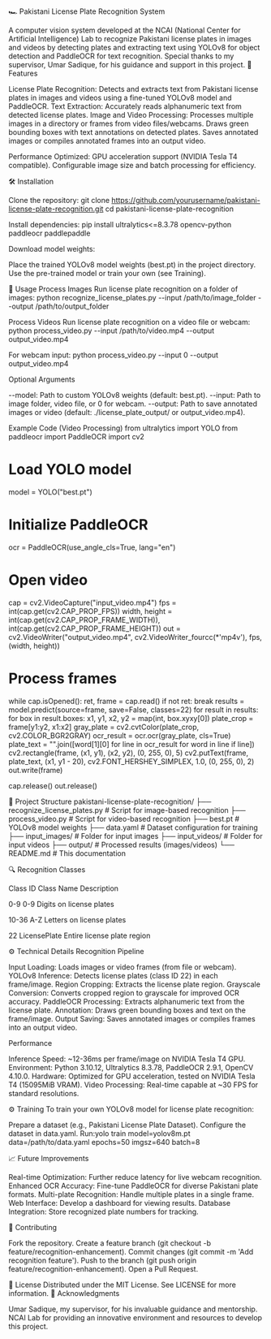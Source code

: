 🏎️ Pakistani License Plate Recognition System
    
A computer vision system developed at the NCAI (National Center for Artificial Intelligence) Lab to recognize Pakistani license plates in images and videos by detecting plates and extracting text using YOLOv8 for object detection and PaddleOCR for text recognition. Special thanks to my supervisor, Umar Sadique, for his guidance and support in this project.
🌟 Features

License Plate Recognition: Detects and extracts text from Pakistani license plates in images and videos using a fine-tuned YOLOv8 model and PaddleOCR.
Text Extraction: Accurately reads alphanumeric text from detected license plates.
Image and Video Processing:
Processes multiple images in a directory or frames from video files/webcams.
Draws green bounding boxes with text annotations on detected plates.
Saves annotated images or compiles annotated frames into an output video.


Performance Optimized:
GPU acceleration support (NVIDIA Tesla T4 compatible).
Configurable image size and batch processing for efficiency.



🛠️ Installation

Clone the repository:
git clone https://github.com/yourusername/pakistani-license-plate-recognition.git
cd pakistani-license-plate-recognition


Install dependencies:
pip install ultralytics<=8.3.78 opencv-python paddleocr paddlepaddle


Download model weights:

Place the trained YOLOv8 model weights (best.pt) in the project directory. Use the pre-trained model or train your own (see Training).



🚀 Usage
Process Images
Run license plate recognition on a folder of images:
python recognize_license_plates.py --input /path/to/image_folder --output /path/to/output_folder

Process Videos
Run license plate recognition on a video file or webcam:
python process_video.py --input /path/to/video.mp4 --output output_video.mp4

For webcam input:
python process_video.py --input 0 --output output_video.mp4

Optional Arguments

--model: Path to custom YOLOv8 weights (default: best.pt).
--input: Path to image folder, video file, or 0 for webcam.
--output: Path to save annotated images or video (default: ./license_plate_output/ or output_video.mp4).

Example Code (Video Processing)
from ultralytics import YOLO
from paddleocr import PaddleOCR
import cv2

# Load YOLO model
model = YOLO("best.pt")

# Initialize PaddleOCR
ocr = PaddleOCR(use_angle_cls=True, lang="en")

# Open video
cap = cv2.VideoCapture("input_video.mp4")
fps = int(cap.get(cv2.CAP_PROP_FPS))
width, height = int(cap.get(cv2.CAP_PROP_FRAME_WIDTH)), int(cap.get(cv2.CAP_PROP_FRAME_HEIGHT))
out = cv2.VideoWriter("output_video.mp4", cv2.VideoWriter_fourcc(*'mp4v'), fps, (width, height))

# Process frames
while cap.isOpened():
    ret, frame = cap.read()
    if not ret:
        break
    results = model.predict(source=frame, save=False, classes=22)
    for result in results:
        for box in result.boxes:
            x1, y1, x2, y2 = map(int, box.xyxy[0])
            plate_crop = frame[y1:y2, x1:x2]
            gray_plate = cv2.cvtColor(plate_crop, cv2.COLOR_BGR2GRAY)
            ocr_result = ocr.ocr(gray_plate, cls=True)
            plate_text = "".join([word[1][0] for line in ocr_result for word in line if line])
            cv2.rectangle(frame, (x1, y1), (x2, y2), (0, 255, 0), 5)
            cv2.putText(frame, plate_text, (x1, y1 - 20), cv2.FONT_HERSHEY_SIMPLEX, 1.0, (0, 255, 0), 2)
    out.write(frame)

cap.release()
out.release()

📂 Project Structure
pakistani-license-plate-recognition/
├── recognize_license_plates.py   # Script for image-based recognition
├── process_video.py             # Script for video-based recognition
├── best.pt                     # YOLOv8 model weights
├── data.yaml                   # Dataset configuration for training
├── input_images/               # Folder for input images
├── input_videos/               # Folder for input videos
├── output/                     # Processed results (images/videos)
└── README.md                   # This documentation

🔍 Recognition Classes



Class ID
Class Name
Description



0-9
0-9
Digits on license plates


10-36
A-Z
Letters on license plates


22
LicensePlate
Entire license plate region


⚙️ Technical Details
Recognition Pipeline

Input Loading: Loads images or video frames (from file or webcam).
YOLOv8 Inference: Detects license plates (class ID 22) in each frame/image.
Region Cropping: Extracts the license plate region.
Grayscale Conversion: Converts cropped region to grayscale for improved OCR accuracy.
PaddleOCR Processing: Extracts alphanumeric text from the license plate.
Annotation: Draws green bounding boxes and text on the frame/image.
Output Saving: Saves annotated images or compiles frames into an output video.

Performance

Inference Speed: ~12-36ms per frame/image on NVIDIA Tesla T4 GPU.
Environment: Python 3.10.12, Ultralytics 8.3.78, PaddleOCR 2.9.1, OpenCV 4.10.0.
Hardware: Optimized for GPU acceleration, tested on NVIDIA Tesla T4 (15095MiB VRAM).
Video Processing: Real-time capable at ~30 FPS for standard resolutions.

⚙️ Training
To train your own YOLOv8 model for license plate recognition:

Prepare a dataset (e.g., Pakistani License Plate Dataset).
Configure the dataset in data.yaml.
Run:yolo train model=yolov8m.pt data=/path/to/data.yaml epochs=50 imgsz=640 batch=8



📈 Future Improvements

Real-time Optimization: Further reduce latency for live webcam recognition.
Enhanced OCR Accuracy: Fine-tune PaddleOCR for diverse Pakistani plate formats.
Multi-plate Recognition: Handle multiple plates in a single frame.
Web Interface: Develop a dashboard for viewing results.
Database Integration: Store recognized plate numbers for tracking.

🤝 Contributing

Fork the repository.
Create a feature branch (git checkout -b feature/recognition-enhancement).
Commit changes (git commit -m 'Add recognition feature').
Push to the branch (git push origin feature/recognition-enhancement).
Open a Pull Request.

📜 License
Distributed under the MIT License. See LICENSE for more information.
🙏 Acknowledgments

Umar Sadique, my supervisor, for his invaluable guidance and mentorship.
NCAI Lab for providing an innovative environment and resources to develop this project.
